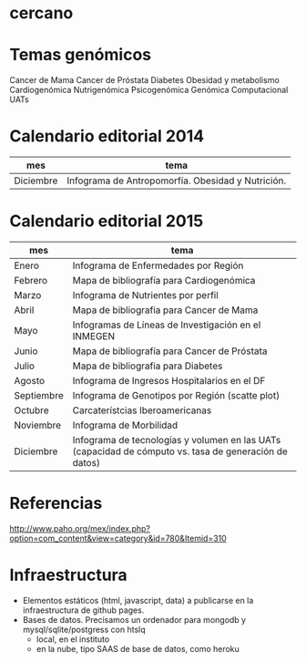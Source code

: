 cercano
=======

Temas genómicos
===============================
Cancer de Mama
Cancer de Próstata
Diabetes
Obesidad y metabolismo
Cardiogenómica
Nutrigenómica
Psicogenómica
Genómica Computacional
UATs

Calendario editorial 2014
====================
mes       | tema
----------|------
Diciembre | Infograma de Antropomorfía. Obesidad y Nutrición. 

Calendario editorial 2015
====================
mes           | tema
--------------|------------------------------------
Enero         | Infograma de Enfermedades por Región
Febrero       | Mapa de bibliografía para Cardiogenómica
Marzo         | Infograma de Nutrientes por perfil
Abril         | Mapa de bibliografia para Cancer de Mama
Mayo          | Infogramas de Líneas de Investigación en el INMEGEN
Junio         | Mapa de bibliografía para Cancer de Próstata
Julio         | Mapa de bibliografia para Diabetes
Agosto        | Infograma de Ingresos Hospitalarios en el DF
Septiembre    | Infograma de Genotipos por Región (scatte plot)
Octubre       | Carcaterístcias Iberoamericanas
Noviembre     | Infograma de Morbilidad
Diciembre     | Infograma de tecnologías y volumen en las UATs (capacidad de cómputo vs. tasa de generación de datos)

Referencias
===========
http://www.paho.org/mex/index.php?option=com_content&view=category&id=780&Itemid=310

Infraestructura
===============
- Elementos estáticos (html, javascript, data) a publicarse en la infraestructura de github pages.
- Bases de datos. Precisamos un ordenador para mongodb y mysql/sqlite/postgress con htslq
  - local, en el instituto
  - en la nube, tipo SAAS de base de datos, como heroku
